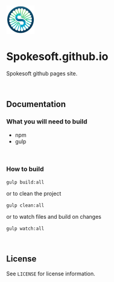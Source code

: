 <img src="src/images/icon.png" alt="Spokesoft logo" width="75">

# Spokesoft.github.io

Spokesoft github pages site.

<br />

## Documentation

### What you will need to build

- npm
- gulp

<br />

### How to build

```
gulp build:all
```

or to clean the project

```
gulp clean:all
```

or to watch files and build on changes

```
gulp watch:all
```

<br />

## License

See `LICENSE` for license information.